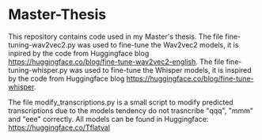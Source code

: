 # Master-Thesis
This repository contains code used in my Master's thesis. The file fine-tuning-wav2vec2.py was used to fine-tune the Wav2vec2 models, it is inpired by the code from Huggingface blog https://huggingface.co/blog/fine-tune-wav2vec2-english. The file fine-tuning-whisper.py was used to fine-tune the Whisper models, it is inspired by the code from Huggingface blog https://huggingface.co/blog/fine-tune-whisper.

The file modify_transcriptions.py is a small script to modify predicted transcriptions due to the models tendency do not trasncribe "qqq", "mmm" and "eee" correctly.
All models can be found in Huggingface: https://huggingface.co/Tflatval
